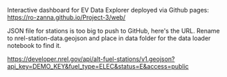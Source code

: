 Interactive dashboard for EV Data 
Explorer deployed via Github 
pages: https://ro-zanna.github.io/Project-3/web/

JSON file for stations is too big to push to GitHub, here's the URL. 
Rename 
to nrel-station-data.geojson and place in data folder for the data loader notebook to find it. 

https://developer.nrel.gov/api/alt-fuel-stations/v1.geojson?api_key=DEMO_KEY&fuel_type=ELEC&status=E&access=public 

